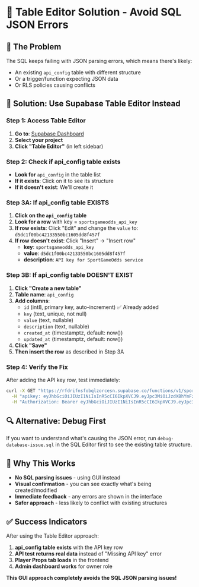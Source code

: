 # 🔧 Table Editor Solution - Avoid SQL JSON Errors

## 🚨 The Problem
The SQL keeps failing with JSON parsing errors, which means there's likely:
- An existing `api_config` table with different structure
- Or a trigger/function expecting JSON data
- Or RLS policies causing conflicts

## 🎯 Solution: Use Supabase Table Editor Instead

### **Step 1: Access Table Editor**
1. **Go to**: [Supabase Dashboard](https://supabase.com/dashboard)
2. **Select your project**
3. **Click "Table Editor"** (in left sidebar)

### **Step 2: Check if api_config table exists**
- **Look for** `api_config` in the table list
- **If it exists**: Click on it to see its structure
- **If it doesn't exist**: We'll create it

### **Step 3A: If api_config table EXISTS**
1. **Click on the `api_config` table**
2. **Look for a row** with key = `sportsgameodds_api_key`
3. **If row exists**: Click "Edit" and change the `value` to: `d5dc1f00bc42133550bc1605dd8f457f`
4. **If row doesn't exist**: Click "Insert" → "Insert row"
   - **key**: `sportsgameodds_api_key`
   - **value**: `d5dc1f00bc42133550bc1605dd8f457f`
   - **description**: `API key for SportGameOdds service`

### **Step 3B: If api_config table DOESN'T EXIST**
1. **Click "Create a new table"**
2. **Table name**: `api_config`
3. **Add columns**:
   - `id` (int8, primary key, auto-increment) ✅ Already added
   - `key` (text, unique, not null)
   - `value` (text, nullable)
   - `description` (text, nullable)
   - `created_at` (timestamptz, default: now())
   - `updated_at` (timestamptz, default: now())
4. **Click "Save"**
5. **Then insert the row** as described in Step 3A

### **Step 4: Verify the Fix**
After adding the API key row, test immediately:

```bash
curl -X GET "https://rfdrifnsfobqlzorcesn.supabase.co/functions/v1/sportsgameodds-api?endpoint=player-props&sport=nfl" \
  -H "apikey: eyJhbGciOiJIUzI1NiIsInR5cCI6IkpXVCJ9.eyJpc3MiOiJzdXBhYmFzZSIsInJlZiI6InJmZHJpZm5zZm9icWx6b3JjZXNuIiwicm9sZSI6ImFub24iLCJpYXQiOjE3NTkwNDg4MzYsImV4cCI6MjA3NDYyNDgzNn0.oUzP1pTapCMEaaPXzia2uqn-m3L9BRR82_RYcUXqykI" \
  -H "Authorization: Bearer eyJhbGciOiJIUzI1NiIsInR5cCI6IkpXVCJ9.eyJpc3MiOiJzdXBhYmFzZSIsInJlZiI6InJmZHJpZm5zZm9icWx6b3JjZXNuIiwicm9sZSI6ImFub24iLCJpYXQiOjE3NTkwNDg4MzYsImV4cCI6MjA3NDYyNDgzNn0.oUzP1pTapCMEaaPXzia2uqn-m3L9BRR82_RYcUXqykI"
```

## 🔍 Alternative: Debug First
If you want to understand what's causing the JSON error, run `debug-database-issue.sql` in the SQL Editor first to see the existing table structure.

## 🎯 Why This Works
- **No SQL parsing issues** - using GUI instead
- **Visual confirmation** - you can see exactly what's being created/modified
- **Immediate feedback** - any errors are shown in the interface
- **Safer approach** - less likely to conflict with existing structures

## ✅ Success Indicators
After using the Table Editor approach:
1. **api_config table exists** with the API key row
2. **API test returns real data** instead of "Missing API key" error
3. **Player Props tab loads** in the frontend
4. **Admin dashboard works** for owner role

**This GUI approach completely avoids the SQL JSON parsing issues!**
